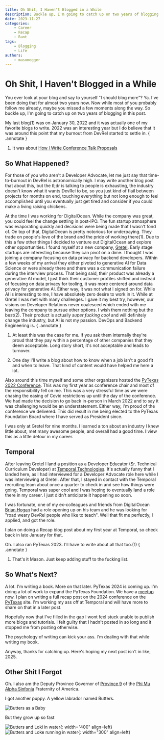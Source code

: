 ```yaml
---
title: Oh Shit, I Haven't Blogged in a While
description: Buckle up, I'm going to catch up on two years of blogging in this post.
date: 2023-11-27
categories:
    - Career
    - Recap
    - Rant
tags: 
    - Blogging
    - Life
authors:
    - masonegger
---
```


# Oh Shit, I Haven't Blogged in a While

You ever look at your blog and say to yourself "I should blog more"? Ya. I've
been doing that for almost two years now. Now while most of you probably follow
me already, maybe you missed a few moments along the way. So buckle up, I'm going
to catch up on two years of blogging in this post. 

<!-- more -->

My last blog(1) was on January 30, 2022 and it was actually one of my favorite blogs
to write. 2022 was an interesting year but I do believe that it was around
this point that my burnout from DevRel started to settle in.
{ .annotate }

1. It was about [How I Write Conference Talk Proposals](../how-i-write-conference-talk-proposals)

## So What Happened?

For those of you who aren't a Developer Advocate, let me just say that time-to-burnout
in DevRel is astronomically high. I may write another blog post that about this,
but the tl;dr is talking to people is exhausting, the industry doesn't know what
it wants DevRel to be, so you just kind of flail between projects for months on end,
touching everything but not long enough to feel accomplished until you eventually
just get tired and consider if you could make a living raising chickens. 

At the time I was working for DigitalOcean. While the company was great, you could
feel the change settling in post-IPO. The fun startup atmosphere was evaporating
quickly and decisions were being made that I wasn't fond of. On top of that,
DigitalOcean is pretty notorious for underpaying. They trade on people's love
of the brand and the pride of working there(1). Due to this a few other things
I decided to venture out DigitalOcean and explore other opportunities. I found
myself at a new company, [Gretel](https://gretel.ai). Early stage startups are interesting
because they can pivot on a dime. I thought I was joining a company focusing on
data privacy for backend developers. Within a few weeks of my arrival they either
pivoted to generative AI for Data Science or were already there and there was
a communication failure during the interview process. That being said, their 
product was already a generative AI model, I just think their customer profiles
shifted and instead of focusing on data privacy for tooling, it was more centered 
around data privacy for generative AI. Either way, it was not what I signed on for. 
While AI is interesting to me, I have absolutely zero desire to work in it.
While at Gretel I was met with many challenges. I gave it my best try, however, 
our visions on Developer Relations never coalesced which ended with me leaving the
company to pursue other options. I wish them nothing but the best(2). Their 
product is actually _super fucking cool_ and will definitely change the industry, 
but AI is not my passion. DevOps and Backend Engineering is.
{ .annotate }

1. At least this was the case for me. If you ask them internally they're proud
that they pay within a percentage of other companies that they deem acceptable.
Long story short, it's not acceptable and leads to turnover.

2. One day I'll write a blog about how to know when a job isn't a good fit
and when to leave. That kind of content would have helped me here a lot.

Also around this time myself and some other organizers hosted the 
[PyTexas 2022 Conference](https://pytexas.org). This was my first year as 
conference chair and most of the responsibility fell on me. This was a very
stressful time as we were chasing the easing of Covid restrictions up until
the day of the conference. We had made the decision to go back in-person in March
2022 and to say it was challenging would be an understatement. Either way, I'm
proud of the conference we delivered. This did result in me being elected to the
PyTexas Foundation Board where I have served as President since.

I was only at Gretel for nine months. I learned a ton about an industry I knew
little about, met many awesome people, and overall had a good time. I view this
as a little detour in my career. 

## Temporal

After leaving Gretel I land a position as a Developer Educator (Sr. Technical
Curriculum Developer) at [Temporal Technologies](https://temporal.io). It's actually
funny that I landed here, as I had interviewed for a Developer Advocate role
here while I was interviewing at Gretel. After that, I stayed in contact with
the Temporal recruiting team about once a quarter to check in and see how things
were going. Temporal was super cool and I was hoping to eventually land a role
there in my career. I just didn't anticipate it happening so soon. 

I was fortunate, one of my ex-colleagues and friends from DigitalOcean [Brian Hogan](https://bphogan.com/)
had a role opening up on his team and he was looking for "road weary DevRel people
who like to teach". Well that fit me perfectly, I applied, and got the role.

I plan on doing a Recap blog post about my first year at Temporal, so check
back in late January for that. 

Oh. I also ran PyTexas 2023. I'll have to write about all that too.(1)
{ .annotate }

1. That's it Mason. Just keep adding stuff to the fucking list.

## So What's Next?

A lot. I'm writing a book. More on that later. PyTexas 2024 is coming up. I'm
doing a lot of work to expand the PyTexas Foundation. We have a 
[meetup](https://pytexas.org/meetup) now.  I plan on writing a full recap post 
on the 2024 conference on the [PyTexas](https://pytexas.org) site.
I'm working my ass off at Temporal and will have more to share on that in a later 
post. 

Hopefully now that I've filled in the gap I wont feel stuck unable to publish
more blogs and tutorials. I felt guilty that I hadn't posted in so long and it
stopped me from posting otherwise. 

The psychology of writing can kick your ass. I'm dealing with that while writing
my book.

Anyway, thanks for catching up. Here's hoping my next post isn't in like, 2025.

## Other Shit I Forgot
Oh. I also am the Deputy Province Governor of [Province 9](https://province9.org)
of the [Phi Mu Alpha Sinfonia](https://sinfonia.org) Fraternity of America. 

I got another puppy. A yellow labrador named Butters. 

![Butters as a Baby](img/009-oh-shit/baby-butters.jpg)

But they grow up so fast

![Butters and Loki in water](img/009-oh-shit/butters-loki-water.jpg){: width="400" align=left}
![Butters and Loke running in water](img/009-oh-shit/butters-loki-running-water.jpg){: width="300" align=left}

